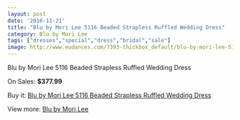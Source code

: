 ```yaml
---
layout: post
date: '2016-11-21'
title: "Blu by Mori Lee 5116 Beaded Strapless Ruffled Wedding Dress"
category: Blu by Mori Lee
tags: ["dresses","special","dress","bridal","sale"]
image: http://www.eudances.com/7393-thickbox_default/blu-by-mori-lee-5116-beaded-strapless-ruffled-wedding-dress.jpg
---
```

Blu by Mori Lee 5116 Beaded Strapless Ruffled Wedding Dress

On Sales: **$377.99**
<a href="https://www.eudances.com/en/blu-by-mori-lee/2647-blu-by-mori-lee-5116-beaded-strapless-ruffled-wedding-dress.html"><amp-img layout="responsive" width="600" height="600" src="//www.eudances.com/7393-thickbox_default/blu-by-mori-lee-5116-beaded-strapless-ruffled-wedding-dress.jpg" alt="Blu by Mori Lee 5116 Beaded Strapless Ruffled Wedding Dress 0" /></a>
<a href="https://www.eudances.com/en/blu-by-mori-lee/2647-blu-by-mori-lee-5116-beaded-strapless-ruffled-wedding-dress.html"><amp-img layout="responsive" width="600" height="600" src="//www.eudances.com/7394-thickbox_default/blu-by-mori-lee-5116-beaded-strapless-ruffled-wedding-dress.jpg" alt="Blu by Mori Lee 5116 Beaded Strapless Ruffled Wedding Dress 1" /></a>
<a href="https://www.eudances.com/en/blu-by-mori-lee/2647-blu-by-mori-lee-5116-beaded-strapless-ruffled-wedding-dress.html"><amp-img layout="responsive" width="600" height="600" src="//www.eudances.com/7395-thickbox_default/blu-by-mori-lee-5116-beaded-strapless-ruffled-wedding-dress.jpg" alt="Blu by Mori Lee 5116 Beaded Strapless Ruffled Wedding Dress 2" /></a>
<a href="https://www.eudances.com/en/blu-by-mori-lee/2647-blu-by-mori-lee-5116-beaded-strapless-ruffled-wedding-dress.html"><amp-img layout="responsive" width="600" height="600" src="//www.eudances.com/7396-thickbox_default/blu-by-mori-lee-5116-beaded-strapless-ruffled-wedding-dress.jpg" alt="Blu by Mori Lee 5116 Beaded Strapless Ruffled Wedding Dress 3" /></a>
<a href="https://www.eudances.com/en/blu-by-mori-lee/2647-blu-by-mori-lee-5116-beaded-strapless-ruffled-wedding-dress.html"><amp-img layout="responsive" width="600" height="600" src="//www.eudances.com/7397-thickbox_default/blu-by-mori-lee-5116-beaded-strapless-ruffled-wedding-dress.jpg" alt="Blu by Mori Lee 5116 Beaded Strapless Ruffled Wedding Dress 4" /></a>

Buy it: [Blu by Mori Lee 5116 Beaded Strapless Ruffled Wedding Dress](https://www.eudances.com/en/blu-by-mori-lee/2647-blu-by-mori-lee-5116-beaded-strapless-ruffled-wedding-dress.html "Blu by Mori Lee 5116 Beaded Strapless Ruffled Wedding Dress")

View more: [Blu by Mori Lee](https://www.eudances.com/en/39-blu-by-mori-lee "Blu by Mori Lee")